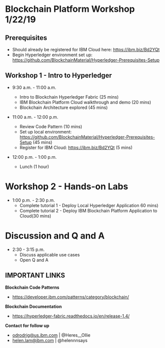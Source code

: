 # Blockchain Platform Workshop 1/22/19

## Prerequisites
- Should already be registered for IBM Cloud here: https://ibm.biz/Bd2YQt
- Begin Hyperledger environment set up: https://github.com/BlockchainMaterial/Hyperledger-Prerequisites-Setup

## Workshop 1 - Intro to Hyperledger 
* 9:30 a.m. - 11:00 a.m. 
  * Intro to Blockchain Hyperledger Fabric (25 mins)
  * IBM Blockchain Platform Cloud walkthrough and demo (20 mins)
  * Blockchain Architecture explored (45 mins) 

* 11:00 a.m. - 12:00 p.m. 
  * Review Code Pattern (10 mins)
  * Set up local environment: https://github.com/BlockchainMaterial/Hyperledger-Prerequisites-Setup (45 mins) 
  * Register for IBM Cloud: https://ibm.biz/Bd2YQt (5 mins)

* 12:00 p.m. - 1:00 p.m. 
  * Lunch (1 hour)

# Workshop 2 - Hands-on Labs
* 1:00 p.m. - 2:30 p.m. 
   * Complete tutorial 1 - Deploy Local Hyperledger Application 60 mins)
   * Complete tutorial 2 - Deploy IBM Blockchain Platform Application to Cloud(30 mins)

# Discussion and Q and A 
* 2:30 - 3:15 p.m. 
   * Discuss applicable use cases
   * Open Q and A 
    
## IMPORTANT LINKS 

**Blockchain Code Patterns**
* https://developer.ibm.com/patterns/category/blockchain/

**Blockchain Documentation** 
* https://hyperledger-fabric.readthedocs.io/en/release-1.4/

**Contact for follow up** 
* odrodrig@us.ibm.com | @Heres__Ollie
* helen.lam@ibm.com | @helennnsays










 
 

